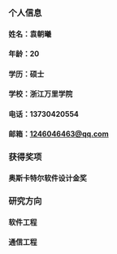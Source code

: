 ### 个人信息
#### 姓名：袁朝曦
#### 年龄：20
#### 学历：硕士
#### 学校：浙江万里学院
#### 电话：13730420554
#### 邮箱：1246046463@qq.com

### 获得奖项
#### 奥斯卡特尔软件设计金奖

### 研究方向
#### 软件工程
#### 通信工程
